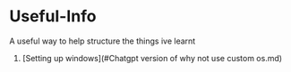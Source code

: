 # Useful-Info
A useful way to help structure the things ive learnt

1. [Setting up windows](#Chatgpt version of why not use custom os.md)


















